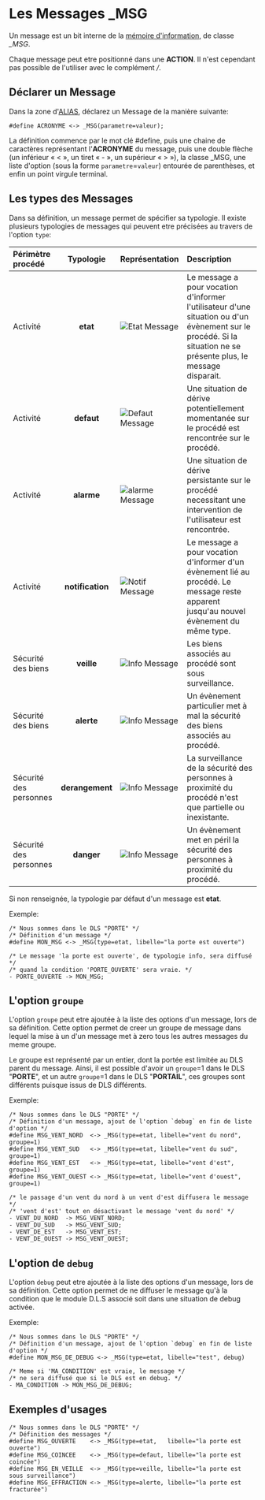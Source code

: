 # Les Messages _MSG

Un message est un bit interne de la [mémoire d'information](dls.md#memoire-dinformations), de classe *_MSG*.

Chaque message peut etre positionné dans une **ACTION**. Il n'est cependant pas possible de l'utiliser avec le complément */*.


## Déclarer un Message

Dans la zone d'[ALIAS](dls_acronymes.md), déclarez un Message de la manière suivante:

    #define ACRONYME <-> _MSG(parametre=valeur);

La définition commence par le mot clé #define, puis une chaine de caractères représentant l'**ACRONYME** du message, puis une double flèche (un inférieur « < », un tiret « - », un supérieur « > »),
la classe _MSG, une liste d'option (sous la forme `parametre`=`valeur`) entourée de parenthèses, et enfin un point virgule terminal.

## Les types des Messages

Dans sa définition, un message permet de spécifier sa typologie. Il existe plusieurs typologies de messages qui peuvent etre précisées
au travers de l'option `type`:

| Périmètre procédé 	| Typologie | Représentation | 	Description
|:------------|:--------:|:----------------|:-------
| Activité | **etat** | ![Etat Message](https://static.abls-habitat.fr/img/info.svg) | Le message a pour vocation d'informer l'utilisateur d'une situation ou d'un évènement sur le procédé. Si la situation ne se présente plus, le message disparait.
| Activité | **defaut** | ![Defaut Message](https://static.abls-habitat.fr/img/pignon_orange.svg) | Une situation de dérive potentiellement momentanée sur le procédé est rencontrée sur le procédé.
| Activité | **alarme** | ![alarme Message](https://static.abls-habitat.fr/img/pignon_red.svg) | Une situation de dérive persistante sur le procédé necessitant une intervention de l'utilisateur est rencontrée.
| Activité | **notification** | ![Notif Message](https://static.abls-habitat.fr/img/panneau_danger.svg) | Le message a pour vocation d'informer d'un évènement lié au procédé. Le message reste apparent jusqu'au nouvel évènement du même type.
| Sécurité des biens | **veille** | ![Info Message](https://static.abls-habitat.fr/img/bouclier_green.svg) | Les biens associés au procédé sont sous surveillance.
| Sécurité des biens | **alerte** | ![Info Message](https://static.abls-habitat.fr/img/bouclier_red.svg) | Un évènement particulier met à mal la sécurité des biens associés au procédé.
| Sécurité des personnes | **derangement** | ![Info Message](https://static.abls-habitat.fr/img/croix_orange.svg) | La surveillance de la sécurité des personnes à proximité du procédé n'est que partielle ou inexistante.
| Sécurité des personnes | **danger** | ![Info Message](https://static.abls-habitat.fr/img/croix_red.svg) | Un évènement met en péril la sécurité des personnes à proximité du procédé.

Si non renseignée, la typologie par défaut d'un message est **etat**.

Exemple:

    /* Nous sommes dans le DLS "PORTE" */
    /* Définition d'un message */
    #define MON_MSG <-> _MSG(type=etat, libelle="la porte est ouverte")

    /* Le message 'la porte est ouverte', de typologie info, sera diffusé */
    /* quand la condition 'PORTE_OUVERTE' sera vraie. */
    - PORTE_OUVERTE -> MON_MSG;


## L'option `groupe`

L'option `groupe` peut etre ajoutée à la liste des options d'un message, lors de sa définition.
Cette option permet de creer un groupe de message dans lequel la mise à un d'un message met à zero tous les autres messages du meme groupe.

Le groupe est représenté par un entier, dont la portée est limitée au DLS parent du message. Ainsi, il est possible d'avoir un
`groupe`=1 dans le DLS "**PORTE**", et un autre `groupe`=1 dans le DLS "**PORTAIL**", ces groupes sont différents puisque issus de DLS différents.

Exemple:

    /* Nous sommes dans le DLS "PORTE" */
    /* Définition d'un message, ajout de l'option `debug` en fin de liste d'option */
    #define MSG_VENT_NORD  <-> _MSG(type=etat, libelle="vent du nord", groupe=1)
    #define MSG_VENT_SUD   <-> _MSG(type=etat, libelle="vent du sud", groupe=1)
    #define MSG_VENT_EST   <-> _MSG(type=etat, libelle="vent d'est", groupe=1)
    #define MSG_VENT_OUEST <-> _MSG(type=etat, libelle="vent d'ouest", groupe=1)

    /* le passage d'un vent du nord à un vent d'est diffusera le message */
    /* 'vent d'est' tout en désactivant le message 'vent du nord' */
    - VENT_DU_NORD  -> MSG_VENT_NORD;
    - VENT_DU_SUD   -> MSG_VENT_SUD;
    - VENT_DE_EST   -> MSG_VENT_EST;
    - VENT_DE_OUEST -> MSG_VENT_OUEST;

## L'option de `debug`

L'option `debug` peut etre ajoutée à la liste des options d'un message, lors de sa définition.
Cette option permet de ne diffuser le message qu'à la condition que le module D.L.S associé soit dans une situation de debug activée.

Exemple:

    /* Nous sommes dans le DLS "PORTE" */
    /* Définition d'un message, ajout de l'option `debug` en fin de liste d'option */
    #define MON_MSG_DE_DEBUG <-> _MSG(type=etat, libelle="test", debug)

    /* Meme si 'MA_CONDITION' est vraie, le message */
    /* ne sera diffusé que si le DLS est en debug. */
    - MA_CONDITION -> MON_MSG_DE_DEBUG;

## Exemples d'usages

    /* Nous sommes dans le DLS "PORTE" */
    /* Définition des messages */
    #define MSG_OUVERTE    <-> _MSG(type=etat,   libelle="la porte est ouverte")
    #define MSG_COINCEE    <-> _MSG(type=defaut, libelle="la porte est coincée")
    #define MSG_EN_VEILLE  <-> _MSG(type=veille, libelle="la porte est sous surveillance")
    #define MSG_EFFRACTION <-> _MSG(type=alerte, libelle="la porte est fracturée")

